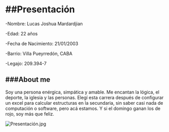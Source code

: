 ##Presentación
=
-Nombre: Lucas Joshua Mardardjian

-Edad: 22 años

-Fecha de Nacimiento: 21/01/2003

-Barrio: Villa Pueyrredón, CABA

-Legajo: 209.394-7


###About me
-
Soy una persona enérgica, simpática y amable. Me encantan la lógica, el deporte, la iglesia y las
personas. Elegí esta carrera después de configurar un excel para calcular estructuras en la secundaria,
sin saber casi nada de computación o software, pero acá estamos. Y si el domingo ganan los de rojo,
soy más que feliz.

![Presentación.jpg](/g/personal/lmardardjian_frba_utn_edu_ar/EWxacKmhjutJluBibjEpte8Ba1oud5gtWiaDQWAm8xURMQ?e=WHTuwm )

